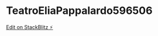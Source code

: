 # TeatroEliaPappalardo596506

[Edit on StackBlitz ⚡️](https://stackblitz.com/edit/angular-ivy-bfkngg)
